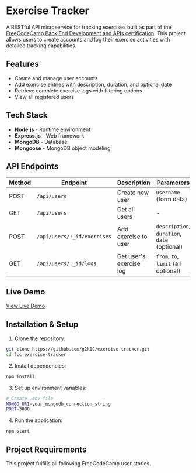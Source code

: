 # Exercise Tracker

A RESTful API microservice for tracking exercises built as part of the [FreeCodeCamp Back End Development and APIs certification](https://www.freecodecamp.org/learn/back-end-development-and-apis). This project allows users to create accounts and log their exercise activities with detailed tracking capabilities.

## Features

- Create and manage user accounts
- Add exercise entries with description, duration, and optional date
- Retrieve complete exercise logs with filtering options
- View all registered users

## Tech Stack

- **Node.js** - Runtime environment
- **Express.js** - Web framework
- **MongoDB** - Database
- **Mongoose** - MongoDB object modeling

## API Endpoints

| Method | Endpoint | Description | Parameters |
|--------|----------|-------------|------------|
| POST | `/api/users` | Create new user | `username` (form data) |
| GET | `/api/users` | Get all users | - |
| POST | `/api/users/:_id/exercises` | Add exercise to user | `description`, `duration`, `date` (optional) |
| GET | `/api/users/:_id/logs` | Get user's exercise log | `from`, `to`, `limit` (all optional) |

## Live Demo

[View Live Demo](https://exercise-tracker-pn5i.onrender.com)

## Installation & Setup
1. Clone the repository.
```bash
git clone https://github.com/g2k19/exercise-tracker.git
cd fcc-exercise-tracker
```
2. Install dependencies:
```bash
npm install
```
3. Set up environment variables:
```bash
# Create .env file
MONGO_URI=your_mongodb_connection_string
PORT=3000
```
4. Run the application:
```bash
npm start
```

## Project Requirements

This project fulfills all following FreeCodeCamp user stories.
